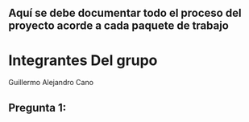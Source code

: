 ## Aquí se debe  documentar todo el proceso del proyecto acorde a cada paquete de trabajo


Integrantes Del grupo
=======================
Guillermo Alejandro Cano

Pregunta 1:
------------
